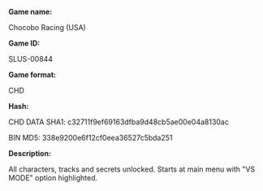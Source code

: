 **Game name:**

Chocobo Racing (USA)

**Game ID:**

SLUS-00844

**Game format:**

CHD

**Hash:**

CHD DATA SHA1: c32711f9ef69163dfba9d48cb5ae00e04a8130ac

BIN MD5: 338e9200e6f12cf0eea36527c5bda251

**Description:**

All characters, tracks and secrets unlocked. Starts at main menu with "VS MODE" option highlighted.